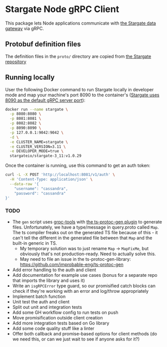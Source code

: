# Stargate Node gRPC Client

This package lets Node applications communicate with [the Stargate data gateway](https://stargate.io/) via gRPC.

## Protobuf definition files

The definition files in the `proto/` directory are copied from [the Stargate repository](https://github.com/stargate/stargate/tree/master/grpc-proto/proto)

## Running locally

User the following Docker command to run Stargate locally in developer mode and map your machine's port 8090 to the container's ([Stargate uses 8090 as the default gRPC server port](https://github.com/stargate/stargate/blob/master/grpc/src/main/java/io/stargate/grpc/impl/GrpcImpl.java#L64)):

```bash
docker run --name stargate \
  -p 8080:8080 \
  -p 8081:8081 \
  -p 8082:8082 \
  -p 8090:8090 \
  -p 127.0.0.1:9042:9042 \
  -d \
  -e CLUSTER_NAME=stargate \
  -e CLUSTER_VERSION=3.11 \
  -e DEVELOPER_MODE=true \
  stargateio/stargate-3_11:v1.0.29
```

Once the container is running, use this command to get an auth token:

```bash
curl -L -X POST 'http://localhost:8081/v1/auth' \
  -H 'Content-Type: application/json' \
  --data-raw '{
    "username": "cassandra",
    "password": "cassandra"
}'
```


### TODO

- The `gen` script uses [grpc-tools](https://github.com/grpc/grpc-node/tree/master/packages/grpc-tools) with [the ts-protoc-gen plugin](https://github.com/improbable-eng/ts-protoc-gen) to generate files. Unfortunately, we have a type/message in query.proto called `Map`. The ts compiler freaks out on the generated TS file because of this - it can't tell the different in the generated file between that `Map` and the built-in generic in TS.
  - My temporary solution was to just rename `Map` -> `MapFixMe`, but obviously that's not production-ready. Need to actually solve this.
  - May need to file an issue in the ts-protoc-gen-library: https://github.com/improbable-eng/ts-protoc-gen
- Add error handling to the auth and client
- Add documentation for example use cases (bonus for a separate repo that imports the library and uses it)
- Write an `isgRPCError` type guard, so our promisified catch blocks can check if they're working with an error and log/throw appropriately
- Implement batch function
- Unit test the auth and client
- Split out unit and integration tests
- Add some GH workflow config to run tests on push
- Move promisification outside client creation
- Add more integration tests based on Go library
- Add some code quality stuff like a linter
- Offer both callback and promise-based options for client methods (do we need this, or can we just wait to see if anyone asks for it?)